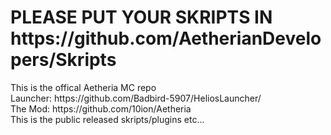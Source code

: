 <h1>PLEASE PUT YOUR SKRIPTS IN https://github.com/AetherianDevelopers/Skripts</h1>
This is the offical Aetheria MC repo </br>
Launcher:
https://github.com/Badbird-5907/HeliosLauncher/
</br>
The Mod: https://github.com/10ion/Aetheria
</br>
This is the public released skripts/plugins etc...
